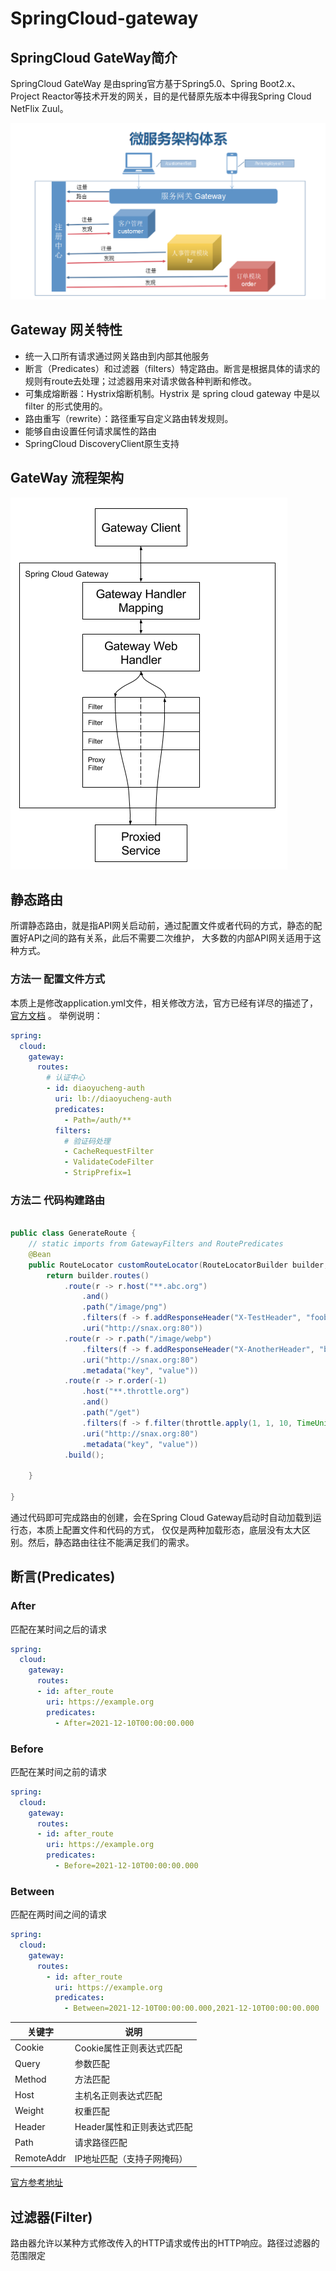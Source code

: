 # SpringCloud-gateway

## SpringCloud GateWay简介

SpringCloud GateWay 是由spring官方基于Spring5.0、Spring Boot2.x、Project Reactor等技术开发的网关，目的是代替原先版本中得我Spring Cloud NetFlix Zuul。

![](.SpringCloud-gateway_images/9a176854.png)

## Gateway 网关特性

- 统一入口所有请求通过网关路由到内部其他服务
- 断言（Predicates）和过滤器（filters）特定路由。断言是根据具体的请求的规则有route去处理；过滤器用来对请求做各种判断和修改。
- 可集成熔断器：Hystrix熔断机制。Hystrix 是 spring cloud gateway 中是以 filter 的形式使用的。
- 路由重写（rewrite）：路径重写自定义路由转发规则。
- 能够自由设置任何请求属性的路由
- SpringCloud DiscoveryClient原生支持

## GateWay 流程架构

![](.SpringCloud-gateway_images/e0adaba1.png)

## 静态路由

所谓静态路由，就是指API网关启动前，通过配置文件或者代码的方式，静态的配置好API之间的路有关系，此后不需要二次维护， 大多数的内部API网关适用于这种方式。

### 方法一 配置文件方式

本质上是修改application.yml文件，相关修改方法，官方已经有详尽的描述了，[官方文档](https://docs.spring.io/spring-cloud-gateway/docs/current/reference/html/)
。 举例说明：

```yaml
spring:
  cloud:
    gateway:
      routes:
        # 认证中心
        - id: diaoyucheng-auth
          uri: lb://diaoyucheng-auth
          predicates:
            - Path=/auth/**
          filters:
            # 验证码处理
            - CacheRequestFilter
            - ValidateCodeFilter
            - StripPrefix=1 
```

### 方法二 代码构建路由

```java

public class GenerateRoute {
    // static imports from GatewayFilters and RoutePredicates
    @Bean
    public RouteLocator customRouteLocator(RouteLocatorBuilder builder, ThrottleGatewayFilterFactory throttle) {
        return builder.routes()
            .route(r -> r.host("**.abc.org")
                .and()
                .path("/image/png")
                .filters(f -> f.addResponseHeader("X-TestHeader", "foobar"))
                .uri("http://snax.org:80"))
            .route(r -> r.path("/image/webp")
                .filters(f -> f.addResponseHeader("X-AnotherHeader", "baz"))
                .uri("http://snax.org:80")
                .metadata("key", "value"))
            .route(r -> r.order(-1)
                .host("**.throttle.org")
                .and()
                .path("/get")
                .filters(f -> f.filter(throttle.apply(1, 1, 10, TimeUnit.SECONDS)))
                .uri("http://snax.org:80")
                .metadata("key", "value"))
            .build();

    }

}
```

通过代码即可完成路由的创建，会在Spring Cloud Gateway启动时自动加载到运行态，本质上配置文件和代码的方式，
仅仅是两种加载形态，底层没有太大区别。然后，静态路由往往不能满足我们的需求。

## 断言(Predicates)

### After

匹配在某时间之后的请求

```yaml
spring:
  cloud:
    gateway:
      routes:
      - id: after_route
        uri: https://example.org
        predicates:
          - After=2021-12-10T00:00:00.000
```

### Before

匹配在某时间之前的请求

```yaml
spring:
  cloud:
    gateway:
      routes:
      - id: after_route
        uri: https://example.org
        predicates:
          - Before=2021-12-10T00:00:00.000
```

### Between

匹配在两时间之间的请求

```yaml
spring:
  cloud:
    gateway:
      routes:
        - id: after_route
          uri: https://example.org
          predicates:
            - Between=2021-12-10T00:00:00.000,2021-12-10T00:00:00.000
```


| 关键字        | 说明               |
|------------|------------------|
| Cookie     | Cookie属性正则表达式匹配  |
| Query      | 参数匹配             |
| Method     | 方法匹配             |
| Host       | 主机名正则表达式匹配       |
| Weight     | 权重匹配             |
| Header     | Header属性和正则表达式匹配 |
| Path       | 请求路径匹配           |   
| RemoteAddr | IP地址匹配（支持子网掩码）   |  

[官方参考地址](https://cloud.spring.io/spring-cloud-gateway/reference/html/#_after_route_predicate_factory)

## 过滤器(Filter)

路由器允许以某种方式修改传入的HTTP请求或传出的HTTP响应。路径过滤器的范围限定


